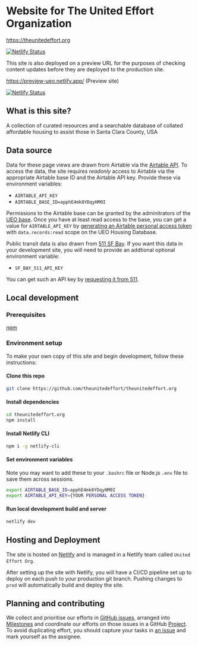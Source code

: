 # Website for The United Effort Organization

https://theunitedeffort.org 

[![Netlify Status](https://api.netlify.com/api/v1/badges/71dbec41-02ec-426b-be5a-b88aedb884df/deploy-status)](https://app.netlify.com/sites/ueo/deploys)

This site is also deployed on a preview URL for the purposes of checking content updates before they are deployed to the production site.

https://preview-ueo.netlify.app/ (Preview site)

[![Netlify Status](https://api.netlify.com/api/v1/badges/0f7946ce-05b7-4620-9996-f0e18d239578/deploy-status)](https://app.netlify.com/sites/preview-ueo/deploys)


## What is this site?

A collection of curated resources and a searchable database of collated affordable housing to assist those in Santa Clara County, USA


## Data source

Data for these page views are drawn from Airtable via the [Airtable API](https://airtable.com/apphE4mk8YDqyHM0I/api/docs).
To access the data, the site requires _readonly_ access to Airtable via the appropriate Airtable base ID and the Airtable API key. Provide these via environment variables: 

- `AIRTABLE_API_KEY`
- `AIRTABLE_BASE_ID=apphE4mk8YDqyHM0I`

Permissions to the Airtable base can be granted by the adminitrators of the [UEO base](https://airtable.com/apphE4mk8YDqyHM0I/).
Once you have at least read access to the base, you can get a value for `AIRTABLE_API_KEY` by [generating an Airtable personal access token](https://airtable.com/create/tokens/new) with `data.records:read` scope on the UEO Housing Database.

Public transit data is also drawn from [511 SF Bay](https://511.org).  If you want this data in your development site, you will need to provide an addtional optional environment variable:

- `SF_BAY_511_API_KEY`

You can get such an API key by [requesting it from 511](https://511.org/open-data/token).

## Local development
### Prerequisites
[npm](https://docs.npmjs.com/downloading-and-installing-node-js-and-npm)

### Environment setup
To make your own copy of this site and begin development, follow these instructions:


#### Clone this repo
```bash
git clone https://github.com/theunitedeffort/theunitedeffort.org
```

#### Install dependencies
```bash
cd theunitedeffort.org
npm install
```

#### Install Netlify CLI
```bash
npm i -g netlify-cli
```

#### Set environment variables
Note you may want to add these to your `.bashrc` file or Node.js `.env` file to save them across sessions.
```bash
export AIRTABLE_BASE_ID=apphE4mk8YDqyHM0I
export AIRTABLE_API_KEY={YOUR PERSONAL ACCESS TOKEN}
```

#### Run local development build and server
```bash
netlify dev
```

## Hosting and Deployment

The site is hosted on [Netlify](https://netlify.com/) and is managed in a Netlify team called `United Effort Org`.

After setting up the site with Netlify, you will have a CI/CD pipeline set up to deploy on each push to your production git branch. Pushing changes to `prod` will automatically build and deploy the site.

## Planning and contributing

We collect and prioritise our efforts in [GitHub issues](https://github.com/philhawksworth/the-united-effort-orginization/issues), arranged into [Milestones](https://github.com/philhawksworth/the-united-effort-orginization/milestones) and coordinate our efforts on those issues in a GitHub [Project](https://github.com/users/philhawksworth/projects/1/views/1). To avoid duplicating effort, you should capture your tasks in [an issue](https://github.com/philhawksworth/the-united-effort-orginization/issues) and mark yourself as the assignee.
